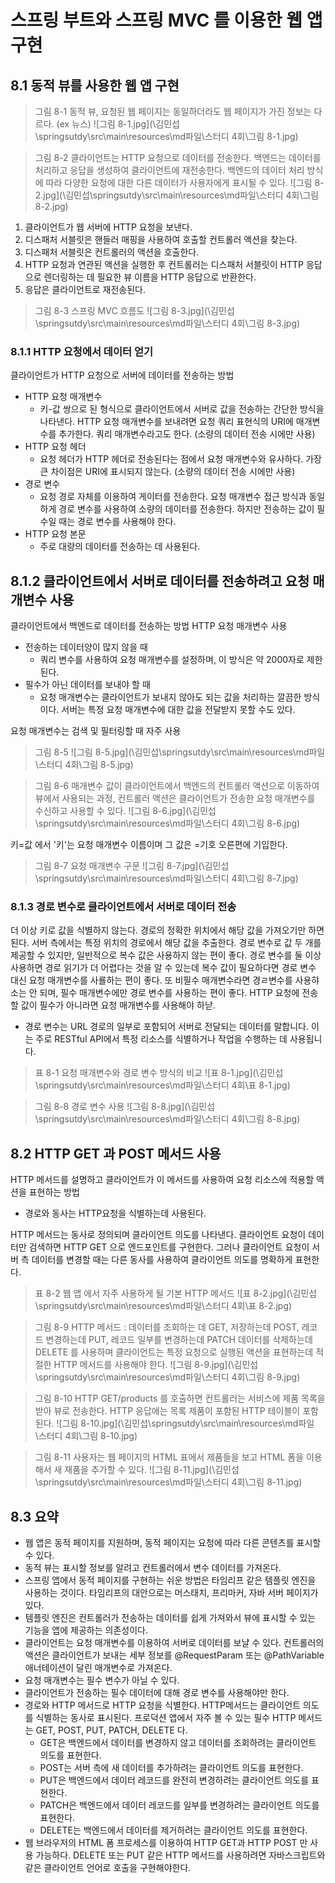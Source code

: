# 스프링 부트와 스프링 MVC 를 이용한 웹 앱 구현

## 8.1 동적 뷰를 사용한 웹 앱 구현

> 그림 8-1 동적 뷰, 요청된 웹 페이지는 동일하더라도 웹 페이지가 가진 정보는 다르다. (ex 뉴스)
> ![그림 8-1.jpg](\김민섭\springsutdy\src\main\resources\md파일\스터디 4회\그림 8-1.jpg)


> 그림 8-2 클라이언트는 HTTP 요청으로 데이터를 전송한다. 백엔드는 데이터를 처리하고 응답을 생성하여 클라이언트에 재전송한다. 백엔드의 데이터 처리 방식에 따라 다양한 요청에 대한 다른 데이터가 사용자에게 표시될 수 있다.
> ![그림 8-2.jpg](\김민섭\springsutdy\src\main\resources\md파일\스터디 4회\그림 8-2.jpg)


1. 클라이언트가 웹 서버에 HTTP 요청을 보낸다.
2. 디스패처 서블릿은 핸들러 매핑을 사용하여 호출할 컨트롤러 액션을 찾는다.
3. 디스패처 서블릿은 컨트롤러의 액션을 호출한다.
4. HTTP 요청과 연관된 액션을 실행한 후 컨트롤러는 디스패처 서블릿이 HTTP 응답으로 렌더링하는 데 필요한 뷰 이름을 HTTP 응답으로 반환한다.
5. 응답은 클라이언트로 재전송된다.


> 그림 8-3 스프링 MVC 흐름도
> ![그림 8-3.jpg](\김민섭\springsutdy\src\main\resources\md파일\스터디 4회\그림 8-3.jpg)


### 8.1.1 HTTP 요청에서 데이터 얻기

클라이언트가 HTTP 요청으로 서버에 데이터를 전송하는 방법
 - HTTP 요청 매개변수
   - 키-값 쌍으로 된 형식으로 클라이언트에서 서버로 값을 전송하는 간단한 방식을 나타낸다. HTTP 요청 매개변수를 보내려면 요청 쿼리 표현식의 URI에 매개변수를 추가한다. 쿼리 매개변수라고도 한다. (소량의 데이터 전송 시에만 사용)
 - HTTP 요청 헤더
   - 요청 헤더가 HTTP 헤더로 전송된다는 점에서 요청 매개변수와 유사하다. 가장 큰 차이점은 URI에 표시되지 않는다. (소량의 데이터 전송 시에만 사용)
 - 경로 변수
   - 요청 경로 자체를 이용하여 게이터를 전송한다. 요청 매개변수 접근 방식과 동일하게 경로 변수를 사용하여 소량의 데이터를 전송한다. 하지만 전송하는 값이 필수일 때는 경로 변수를 사용해야 한다.
 - HTTP 요청 본문
   - 주로 대량의 데이터를 전송하는 데 사용된다.


## 8.1.2 클라이언트에서 서버로 데이터를 전송하려고 요청 매개변수 사용

클라이언트에서 백엔드로 데이터를 전송하는 방법 HTTP 요청 매개변수 사용
 - 전송하는 데이터양이 많지 않을 때
   - 쿼리 변수를 사용하여 요청 매개변수를 설정하며, 이 방식은 약 2000자로 제한된다.
 - 필수가 아닌 데이터를 보내야 할 때
   - 요청 매개변수는 클라이언트가 보내지 않아도 되는 값을 처리하는 깔끔한 방식이다. 서버는 특정 요청 매개변수에 대한 값을 전달받지 못할 수도 있다.

요청 매개변수는 검색 및 필터링할 때 자주 사용
> 그림 8-5 
>  ![그림 8-5.jpg](\김민섭\springsutdy\src\main\resources\md파일\스터디 4회\그림 8-5.jpg)

> 그림 8-6 매개변수 값이 클라이언트에서 백엔드의 컨트롤러 액션으로 이동하여 뷰에서 사용되는 과정, 컨트롤러 액션은 클라이언트가 전송한 요청 매개변수를 수신하고 사용할 수 있다.
>  ![그림 8-6.jpg](\김민섭\springsutdy\src\main\resources\md파일\스터디 4회\그림 8-6.jpg)

키=값 에서 '키'는 요청 매개변수 이름이며 그 값은 =기호 오른편에 기입한다.

> 그림 8-7 요청 매개변수 구문
> ![그림 8-7.jpg](\김민섭\springsutdy\src\main\resources\md파일\스터디 4회\그림 8-7.jpg)

### 8.1.3 경로 변수로 클라이언트에서 서버로 데이터 전송

더 이상 키로 값을 식별하지 않는다. 경로의 정확한 위치에서 해당 값을 가져오기만 하면 된다. 서버 측에서는 특정 위치의 경로에서 해당 값을 추출한다. 경로 변수로 값 두 개를 제공할 수 있지만, 일반적으로 복수 값은 사용하지 않는 편이 좋다. 경로 변수를 둘 이상 사용하면 경로 읽기가 더 어렵다는 것을 알 수 있는데 복수 값이 필요하다면 경로 변수 대신 요청 매개변수를 사룔하는 편이 좋다. 또 비필수 매개변수라면 경ㄹ변수를 사용햐소는 안 되며, 필수 매개변수에만 경로 변수를 사용하는 편이 좋다. HTTP 요청에 전송할 값이 필수가 아니라면 요청 매개변수를 사용해야 하낟.


- 경로 변수는 URL 경로의 일부로 포함되어 서버로 전달되는 데이터를 말합니다. 이는 주로 RESTful API에서 특정 리소스를 식별하거나 작업을 수행하는 데 사용됩니다.

> 표 8-1 요청 매개변수와 경로 변수 방식의 비교
> ![표 8-1.jpg](\김민섭\springsutdy\src\main\resources\md파일\스터디 4회\표 8-1.jpg)

> 그림 8-8 경로 변수 사용
> ![그림 8-8.jpg](\김민섭\springsutdy\src\main\resources\md파일\스터디 4회\그림 8-8.jpg)

## 8.2 HTTP GET 과 POST 메서드 사용

HTTP 메서드를 설명하고 클라이언트가 이 메서드를 사용하여 요청 리소스에 적용할 액션을 표현하는 방법
 - 경로와 동사는 HTTP요청을 식별하는데 사용된다.

HTTP 메서드는 동사로 정의되며 클라이언트 의도를 나타낸다. 클라이언트 요청이 데이터만 검색하면 HTTP GET 으로 엔드포인트를 구현한다. 그러나 클라이언트 요청이 서버 측 데이터를 변경할 때는 다른 동사를 사용하여 클라이언트 의도를 명확하게 표현한다.

> 표 8-2 웹 앱 에서 자주 사용하게 될 기본 HTTP 메서드
> ![표 8-2.jpg](\김민섭\springsutdy\src\main\resources\md파일\스터디 4회\표 8-2.jpg)

>그림 8-9 HTTP 메서드 : 데이터를 조회하는 데 GET, 저장하는데 POST, 레코드 변경하는데 PUT, 레코드 일부를 변경하는데 PATCH 데이터를 삭제하는데 DELETE 를 사용하며 클라이언트는 특정 요청으로 실행된 액션을 표현하는데 적절한 HTTP 메서드를 사용해야 한다.
> ![그림 8-9.jpg](\김민섭\springsutdy\src\main\resources\md파일\스터디 4회\그림 8-9.jpg)


> 그림 8-10 HTTP GET/products 를 호출하면 컨트롤러는 서비스에 제품 목록을 받아 뷰로 전송한다. HTTP 응답에는 목록 제품이 포함된 HTTP 테이블이 포함된다.
> ![그림 8-10.jpg](\김민섭\springsutdy\src\main\resources\md파일\스터디 4회\그림 8-10.jpg)


> 그림 8-11 사용자는 웹 페이지의 HTML 표에서 제품들을 보고 HTML 폼을 이용해서 새 재품을 추가할 수 있다.
> ![그림 8-11.jpg](\김민섭\springsutdy\src\main\resources\md파일\스터디 4회\그림 8-11.jpg)


## 8.3 요약

- 웹 앱은 동적 페이지를 지원하며, 동적 페이지는 요청에 따라 다른 콘텐츠를 표시할 수 있다.
- 동적 뷰는 표시할 정보를 알려고 컨트롤러에서 변수 데이터를 가져온다.
- 스프링 앱에서 동적 페이지를 구현하는 쉬운 방법은 타임리프 같은 템플릿 엔진을 사용하는 것이다. 타임리프의 대안으로는 머스태치, 프리마커, 자바 서버 페이지가 있다.
- 템플릿 엔진은 컨트롤러가 전송하는 데이터를 쉽게 가져와서 뷰에 표시할 수 있는 기능을 앱에 제공하는 의존성이다.
- 클라이언트는 요청 매개변수를 이용하여 서버로 데이터를 보냘 수 있다. 컨트롤러의 액션은 클라이언트가 보내는 세부 정보를 @RequestParam 또는 @PathVariable 애너테이션이 달린 매개변수로 가져온다.
- 요청 매개변수는 필수 변수가 아닐 수 있다.
- 클라이언트가 전송하는 필수 데이터에 대해 경로 변수를 사용해야만 한다.
- 경로와 HTTP 메서드로 HTTP 요청을 식별한다. HTTP메서드는 클라이언트 의도를 식별하는 동사로 표시된다. 프로덕션 앱에서 자주 볼 수 있는 필수 HTTP 메서드는 GET, POST, PUT, PATCH, DELETE 다.
  - GET은 백엔드에서 데이터를 변경하지 않고 데이터를 조회하려는 클라이언트 의도를 표현한다.
  - POST는 서버 측에 새 데이터를 추가하려는 클라이언트 의도를 표현한다.
  - PUT은 백엔드에서 데이터 레코드를 완전히 변경하려는 클라이언트 의도를 표현한다.
  - PATCH은 백엔드에서 데이터 레코드를 일부를 변경하려는 클라이언트 의도를 표현한다.
  - DELETE는 백엔드에서 데이터를 제거하려는 클라이언트 의도를 표현한다.
- 웹 브라우저의 HTML 폼 프로세스를 이용하여 HTTP GET과 HTTP POST 만 사용 가능하다. DELETE 또는 PUT 같은 HTTP 메서드를 사용하려면 자바스크립트와 같은 클라이언트 언어로 호출을 구현해야한다.
